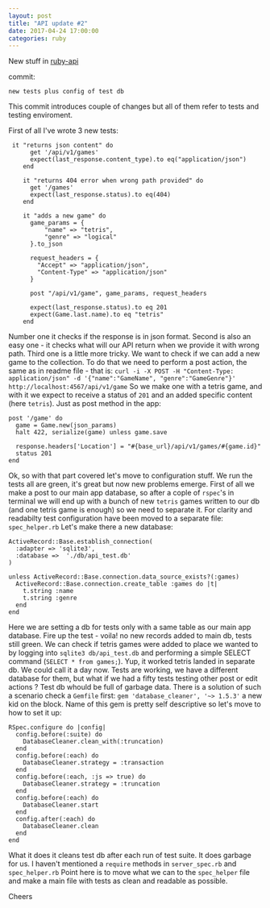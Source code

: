 ```yaml
---
layout: post
title: "API update #2"
date: 2017-04-24 17:00:00
categories: ruby
---
```


New stuff in
[ruby-api](https://github.com/biscoitinho/ruby-api)


commit:

`new tests plus config of test db`

This commit introduces couple of changes but all of them refer to tests
and testing enviroment.

First of all I've wrote 3 new tests:

```
 it "returns json content" do
      get '/api/v1/games'
      expect(last_response.content_type).to eq("application/json")
    end

    it "returns 404 error when wrong path provided" do
      get '/games'
      expect(last_response.status).to eq(404)
    end

    it "adds a new game" do
      game_params = {
          "name" => "tetris",
          "genre" => "logical"
      }.to_json

      request_headers = {
        "Accept" => "application/json",
        "Content-Type" => "application/json"
      }

      post "/api/v1/game", game_params, request_headers

      expect(last_response.status).to eq 201
      expect(Game.last.name).to eq "tetris"
    end
```

Number one it checks if the response is in json format.
Second is also an easy one - it checks what will our API return when we provide it
with wrong path.
Third one is a little more tricky. We want to check if we can add a new game to the collection.
To do that we need to perform a post action, the same as in readme file - that is:
`curl -i -X POST -H "Content-Type: application/json" -d '{"name":"GameName", "genre":"GameGenre"}' http://localhost:4567/api/v1/game`
So we make one with a tetris game, and with it we expect to receive a status of `201` and an added specific content (here `tetris`).
Just as post method in the app:

```
post '/game' do
  game = Game.new(json_params)
  halt 422, serialize(game) unless game.save

  response.headers['Location'] = "#{base_url}/api/v1/games/#{game.id}"
  status 201
end
```

Ok, so with that part covered let's move to configuration stuff.
We run the tests all are green, it's great but now new problems emerge.
First of all we make a post to our main app database, so after a cople of `rspec`'s in terminal we will end up with a bunch of
 new `tetris` games written to our db (and one tetris game is enough) so we need to separate it.
For clarity and readabilty test configuration have been moved to a separate file: `spec_helper.rb`
Let's make there a new database:

```
ActiveRecord::Base.establish_connection(
  :adapter => 'sqlite3',
  :database =>  './db/api_test.db'
)

unless ActiveRecord::Base.connection.data_source_exists?(:games)
  ActiveRecord::Base.connection.create_table :games do |t|
    t.string :name
    t.string :genre
  end
end
```

Here we are setting a db for tests only with a same table as our main app database.
Fire up the test - voila! no new records added to main db, tests still green.
We can check if tetris games were added to place we wanted to by logging into `sqlite3 db/api_test.db` and performing a simple SELECT
command (`SELECT * from games;`). Yup, it worked tetris landed in separate db.
We could call it a day now. Tests are working, we have a different database for them,
but what if we had a fifty tests testing other post or edit actions ?
Test db whould be full of garbage data. There is a solution of such a scenario check a `Gemfile` first:
`gem 'database_cleaner', '~> 1.5.3'` a new kid on the block.
Name of this gem is pretty self descriptive so let's move to how to set it up:

```
RSpec.configure do |config|
  config.before(:suite) do
    DatabaseCleaner.clean_with(:truncation)
  end
  config.before(:each) do
    DatabaseCleaner.strategy = :transaction
  end
  config.before(:each, :js => true) do
    DatabaseCleaner.strategy = :truncation
  end
  config.before(:each) do
    DatabaseCleaner.start
  end
  config.after(:each) do
    DatabaseCleaner.clean
  end
end
```

What it does it cleans test db after each run of test suite.
It does garbage for us.
I haven't mentioned a `require` methods in `server_spec.rb` and `spec_helper.rb`
Point here is to move what we can to the `spec_helper` file and make a main file with tests as clean and readable as possible.

Cheers
